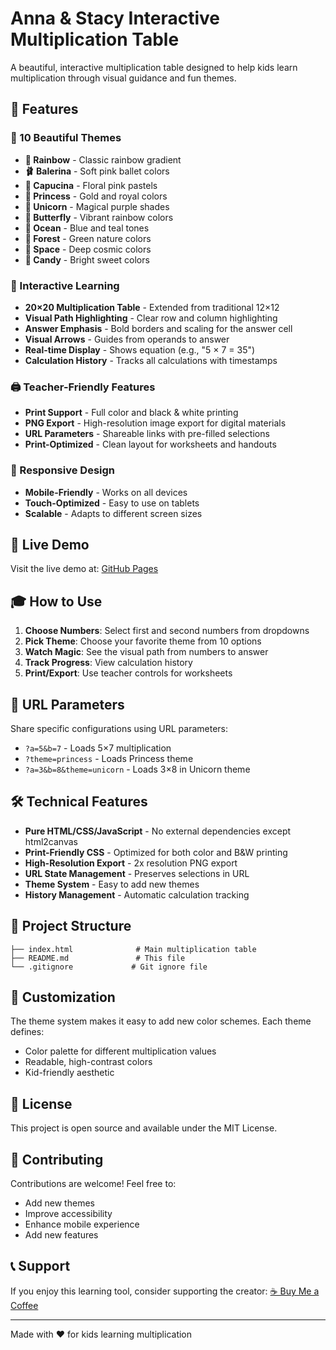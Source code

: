 # Anna & Stacy Interactive Multiplication Table

A beautiful, interactive multiplication table designed to help kids learn multiplication through visual guidance and fun themes.

## 🌟 Features

### 🎨 10 Beautiful Themes
- **🌈 Rainbow** - Classic rainbow gradient
- **🩰 Balerina** - Soft pink ballet colors  
- **🌸 Capucina** - Floral pink pastels
- **👑 Princess** - Gold and royal colors
- **🦄 Unicorn** - Magical purple shades
- **🦋 Butterfly** - Vibrant rainbow colors
- **🌊 Ocean** - Blue and teal tones
- **🌲 Forest** - Green nature colors
- **🚀 Space** - Deep cosmic colors
- **🍭 Candy** - Bright sweet colors

### 🎯 Interactive Learning
- **20×20 Multiplication Table** - Extended from traditional 12×12
- **Visual Path Highlighting** - Clear row and column highlighting
- **Answer Emphasis** - Bold borders and scaling for the answer cell
- **Visual Arrows** - Guides from operands to answer
- **Real-time Display** - Shows equation (e.g., "5 × 7 = 35")
- **Calculation History** - Tracks all calculations with timestamps

### 🖨️ Teacher-Friendly Features
- **Print Support** - Full color and black & white printing
- **PNG Export** - High-resolution image export for digital materials
- **URL Parameters** - Shareable links with pre-filled selections
- **Print-Optimized** - Clean layout for worksheets and handouts

### 📱 Responsive Design
- **Mobile-Friendly** - Works on all devices
- **Touch-Optimized** - Easy to use on tablets
- **Scalable** - Adapts to different screen sizes

## 🚀 Live Demo

Visit the live demo at: [GitHub Pages](https://stl-tech-handyman.github.io/anna-stacy-interactive-multiplication-table/)

## 🎓 How to Use

1. **Choose Numbers**: Select first and second numbers from dropdowns
2. **Pick Theme**: Choose your favorite theme from 10 options
3. **Watch Magic**: See the visual path from numbers to answer
4. **Track Progress**: View calculation history
5. **Print/Export**: Use teacher controls for worksheets

## 🔗 URL Parameters

Share specific configurations using URL parameters:

- `?a=5&b=7` - Loads 5×7 multiplication
- `?theme=princess` - Loads Princess theme
- `?a=3&b=8&theme=unicorn` - Loads 3×8 in Unicorn theme

## 🛠️ Technical Features

- **Pure HTML/CSS/JavaScript** - No external dependencies except html2canvas
- **Print-Friendly CSS** - Optimized for both color and B&W printing
- **High-Resolution Export** - 2x resolution PNG export
- **URL State Management** - Preserves selections in URL
- **Theme System** - Easy to add new themes
- **History Management** - Automatic calculation tracking

## 📁 Project Structure

```
├── index.html              # Main multiplication table
├── README.md               # This file
└── .gitignore             # Git ignore file
```

## 🎨 Customization

The theme system makes it easy to add new color schemes. Each theme defines:
- Color palette for different multiplication values
- Readable, high-contrast colors
- Kid-friendly aesthetic

## 📄 License

This project is open source and available under the MIT License.

## 🤝 Contributing

Contributions are welcome! Feel free to:
- Add new themes
- Improve accessibility
- Enhance mobile experience
- Add new features

## 📞 Support

If you enjoy this learning tool, consider supporting the creator:
[☕ Buy Me a Coffee](https://buymeacoffee.com/ashev)

---

Made with ❤️ for kids learning multiplication
